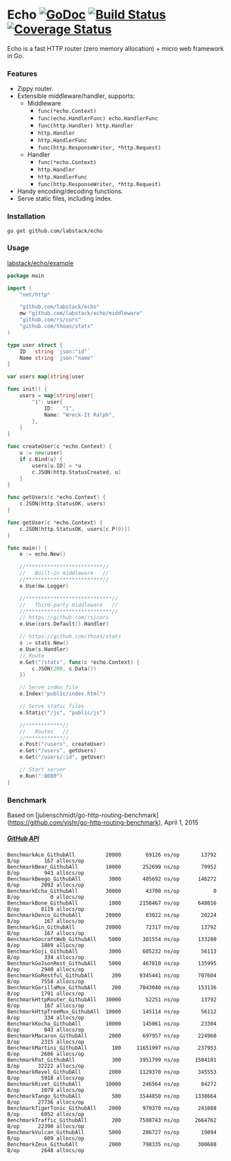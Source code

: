 # Echo [![GoDoc](http://img.shields.io/badge/go-documentation-blue.svg?style=flat-square)](http://godoc.org/github.com/labstack/echo) [![Build Status](http://img.shields.io/travis/fatih/structs.svg?style=flat-square)](https://travis-ci.org/labstack/echo) [![Coverage Status](http://img.shields.io/coveralls/labstack/echo.svg?style=flat-square)](https://coveralls.io/r/labstack/echo)
Echo is a fast HTTP router (zero memory allocation) + micro web framework in Go.

### Features
- Zippy router.
- Extensible middleware/handler, supports:
	- Middleware
		- `func(*echo.Context)`
		- `func(echo.HandlerFunc) echo.HandlerFunc`
		- `func(http.Handler) http.Handler`
		- `http.Handler`
		- `http.HandlerFunc`
		- `func(http.ResponseWriter, *http.Request)`
	- Handler
		- `func(*echo.Context)`
		- `http.Handler`
		- `http.HandlerFunc`
		- `func(http.ResponseWriter, *http.Request)`
- Handy encoding/decoding functions.
- Serve static files, including index.

### Installation
```go get github.com/labstack/echo```

### Usage
[labstack/echo/example](https://github.com/labstack/echo/tree/master/example)

```go
package main

import (
	"net/http"

	"github.com/labstack/echo"
	mw "github.com/labstack/echo/middleware"
	"github.com/rs/cors"
	"github.com/thoas/stats"
)

type user struct {
	ID   string `json:"id"`
	Name string `json:"name"`
}

var users map[string]user

func init() {
	users = map[string]user{
		"1": user{
			ID:   "1",
			Name: "Wreck-It Ralph",
		},
	}
}

func createUser(c *echo.Context) {
	u := new(user)
	if c.Bind(u) {
		users[u.ID] = *u
		c.JSON(http.StatusCreated, u)
	}
}

func getUsers(c *echo.Context) {
	c.JSON(http.StatusOK, users)
}

func getUser(c *echo.Context) {
	c.JSON(http.StatusOK, users[c.P(0)])
}

func main() {
	e := echo.New()

	//*************************//
	//   Built-in middleware   //
	//*************************//
	e.Use(mw.Logger)

	//****************************//
	//   Third-party middleware   //
	//****************************//
	// https://github.com/rs/cors
	e.Use(cors.Default().Handler)

	// https://github.com/thoas/stats
	s := stats.New()
	e.Use(s.Handler)
	// Route
	e.Get("/stats", func(c *echo.Context) {
		c.JSON(200, s.Data())
	})

	// Serve index file
	e.Index("public/index.html")

	// Serve static files
	e.Static("/js", "public/js")

	//************//
	//   Routes   //
	//************//
	e.Post("/users", createUser)
	e.Get("/users", getUsers)
	e.Get("/users/:id", getUser)

	// Start server
	e.Run(":8080")
}

```

### Benchmark
Based on [julienschmidt/go-http-routing-benchmark] (https://github.com/vishr/go-http-routing-benchmark), April 1, 2015
##### [GitHub API](http://developer.github.com/v3)
```
BenchmarkAce_GithubAll	   		20000	     69126 ns/op	   13792 B/op	     167 allocs/op
BenchmarkBear_GithubAll	   		10000	    252699 ns/op	   79952 B/op	     943 allocs/op
BenchmarkBeego_GithubAll		 3000	    485692 ns/op	  146272 B/op	    2092 allocs/op
BenchmarkEcho_GithubAll	   		30000	     43700 ns/op	       0 B/op	       0 allocs/op
BenchmarkBone_GithubAll	    	 1000	   2158467 ns/op	  648016 B/op	    8119 allocs/op
BenchmarkDenco_GithubAll   		20000	     83022 ns/op	   20224 B/op	     167 allocs/op
BenchmarkGin_GithubAll	   		20000	     72317 ns/op	   13792 B/op	     167 allocs/op
BenchmarkGocraftWeb_GithubAll	 5000	    381554 ns/op	  133280 B/op	    1889 allocs/op
BenchmarkGoji_GithubAll	    	 3000	    605232 ns/op	   56113 B/op	     334 allocs/op
BenchmarkGoJsonRest_GithubAll	 5000	    467810 ns/op	  135995 B/op	    2940 allocs/op
BenchmarkGoRestful_GithubAll	  200	   9345441 ns/op	  707604 B/op	    7558 allocs/op
BenchmarkGorillaMux_GithubAll	  200	   7043040 ns/op	  153136 B/op	    1791 allocs/op
BenchmarkHttpRouter_GithubAll	30000	     52251 ns/op	   13792 B/op	     167 allocs/op
BenchmarkHttpTreeMux_GithubAll	10000	    145114 ns/op	   56112 B/op	     334 allocs/op
BenchmarkKocha_GithubAll	    10000	    145061 ns/op	   23304 B/op	     843 allocs/op
BenchmarkMacaron_GithubAll	     2000	    697957 ns/op	  224960 B/op	    2315 allocs/op
BenchmarkMartini_GithubAll	      100	  11651997 ns/op	  237953 B/op	    2686 allocs/op
BenchmarkPat_GithubAll	          300	   3951799 ns/op	 1504101 B/op	   32222 allocs/op
BenchmarkRevel_GithubAll	     2000	   1129370 ns/op	  345553 B/op	    5918 allocs/op
BenchmarkRivet_GithubAll	    10000	    246564 ns/op	   84272 B/op	    1079 allocs/op
BenchmarkTango_GithubAll	      500	   3544850 ns/op	 1338664 B/op	   27736 allocs/op
BenchmarkTigerTonic_GithubAll	 2000	    979370 ns/op	  241088 B/op	    6052 allocs/op
BenchmarkTraffic_GithubAll	      200	   7508743 ns/op	 2664762 B/op	   22390 allocs/op
BenchmarkVulcan_GithubAll	     5000	    286727 ns/op	   19894 B/op	     609 allocs/op
BenchmarkZeus_GithubAll	         2000	    798335 ns/op	  300688 B/op	    2648 allocs/op
```
